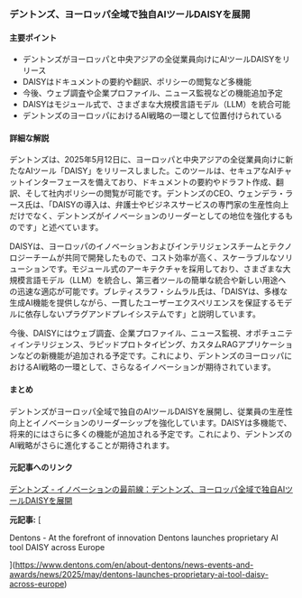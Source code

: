 ### デントンズ、ヨーロッパ全域で独自AIツールDAISYを展開

#### 主要ポイント
- デントンズがヨーロッパと中央アジアの全従業員向けにAIツールDAISYをリリース
- DAISYはドキュメントの要約や翻訳、ポリシーの閲覧など多機能
- 今後、ウェブ調査や企業プロファイル、ニュース監視などの機能追加予定
- DAISYはモジュール式で、さまざまな大規模言語モデル（LLM）を統合可能
- デントンズのヨーロッパにおけるAI戦略の一環として位置付けられている

#### 詳細な解説

デントンズは、2025年5月12日に、ヨーロッパと中央アジアの全従業員向けに新たなAIツール「DAISY」をリリースしました。このツールは、セキュアなAIチャットインターフェースを備えており、ドキュメントの要約やドラフト作成、翻訳、そして社内ポリシーの閲覧が可能です。デントンズのCEO、ウェンデラ・ラース氏は、「DAISYの導入は、弁護士やビジネスサービスの専門家の生産性向上だけでなく、デントンズがイノベーションのリーダーとしての地位を強化するものです」と述べています。

DAISYは、ヨーロッパのイノベーションおよびインテリジェンスチームとテクノロジーチームが共同で開発したもので、コスト効率が高く、スケーラブルなソリューションです。モジュール式のアーキテクチャを採用しており、さまざまな大規模言語モデル（LLM）を統合し、第三者ツールの簡単な統合や新しい用途への迅速な適応が可能です。ブレティスラフ・シムラル氏は、「DAISYは、多様な生成AI機能を提供しながら、一貫したユーザーエクスペリエンスを保証するモデルに依存しないプラグアンドプレイシステムです」と説明しています。

今後、DAISYにはウェブ調査、企業プロファイル、ニュース監視、オポチュニティインテリジェンス、ラピッドプロトタイピング、カスタムRAGアプリケーションなどの新機能が追加される予定です。これにより、デントンズのヨーロッパにおけるAI戦略の一環として、さらなるイノベーションが期待されています。

#### まとめ
デントンズがヨーロッパ全域で独自のAIツールDAISYを展開し、従業員の生産性向上とイノベーションのリーダーシップを強化しています。DAISYは多機能で、将来的にはさらに多くの機能が追加される予定です。これにより、デントンズのAI戦略がさらに進化することが期待されます。

#### 元記事へのリンク
[デントンズ - イノベーションの最前線：デントンズ、ヨーロッパ全域で独自AIツールDAISYを展開](リンク先URL)

**元記事:** [
 Dentons - At the forefront of innovation Dentons launches proprietary AI tool DAISY across Europe
](https://www.dentons.com/en/about-dentons/news-events-and-awards/news/2025/may/dentons-launches-proprietary-ai-tool-daisy-across-europe)